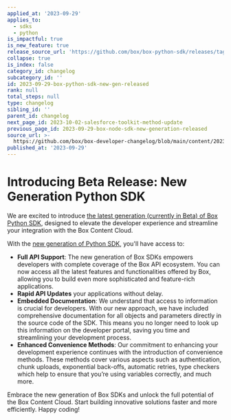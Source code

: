 ```yaml
---
applied_at: '2023-09-29'
applies_to:
  - sdks
  - python
is_impactful: true
is_new_feature: true
release_source_url: 'https://github.com/box/box-python-sdk/releases/tag/new-gen'
collapse: true
is_index: false
category_id: changelog
subcategory_id: ''
id: 2023-09-29-box-python-sdk-new-gen-released
rank: null
total_steps: null
type: changelog
sibling_id: ''
parent_id: changelog
next_page_id: 2023-10-02-salesforce-toolkit-method-update
previous_page_id: 2023-09-29-box-node-sdk-new-generation-released
source_url: >-
  https://github.com/box/box-developer-changelog/blob/main/content/2023/09-29-box-python-sdk-new-gen-released.md
published_at: '2023-09-29'
---
```

# Introducing Beta Release: New Generation Python SDK

We are excited to introduce [the latest generation (currently in Beta) of Box Python SDK][1], designed to elevate the developer experience and streamline your integration with the Box Content Cloud.

With the [new generation of Python SDK][1], you'll have access to:

* **Full API Support**: The new generation of Box SDKs empowers developers with complete coverage of the Box API ecosystem. You can now access all the latest features and functionalities offered by Box, allowing you to build even more sophisticated and feature-rich applications.
* **Rapid API Updates** your applications without delay.
* **Embedded Documentation**: We understand that access to information is crucial for developers. With our new approach, we have included comprehensive documentation for all objects and parameters directly in the source code of the SDK. This means you no longer need to look up this information on the developer portal, saving you time and streamlining your development process.
* **Enhanced Convenience Methods**: Our commitment to enhancing your development experience continues with the introduction of convenience methods. These methods cover various aspects such as authentication, chunk uploads, exponential back-offs, automatic retries, type checkers which help to ensure that you’re using variables correctly, and much more.

Embrace the new generation of Box SDKs and unlock the full potential of the Box Content Cloud. Start building innovative solutions faster and more efficiently. Happy coding!

[1]: https://github.com/box/box-python-sdk-gen
